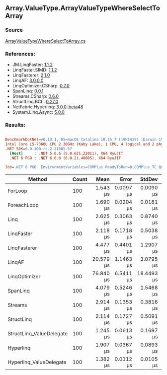 ﻿## Array.ValueType.ArrayValueTypeWhereSelectToArray

### Source
[ArrayValueTypeWhereSelectToArray.cs](../LinqBenchmarks/Array/ValueType/ArrayValueTypeWhereSelectToArray.cs)

### References:
- JM.LinqFaster: [1.1.2](https://www.nuget.org/packages/JM.LinqFaster/1.1.2)
- LinqFaster.SIMD: [1.1.2](https://www.nuget.org/packages/LinqFaster.SIMD/1.0.3)
- LinqFasterer: [2.1.0](https://www.nuget.org/packages/LinqFasterer/2.1.0)
- LinqAF: [3.0.0.0](https://www.nuget.org/packages/LinqAF/3.0.0.0)
- LinqOptimizer.CSharp: [0.7.0](https://www.nuget.org/packages/LinqOptimizer.CSharp/0.7.0)
- SpanLinq: [0.0.1](https://www.nuget.org/packages/SpanLinq/0.0.1)
- Streams.CSharp: [0.6.0](https://www.nuget.org/packages/Streams.CSharp/0.6.0)
- StructLinq.BCL: [0.27.0](https://www.nuget.org/packages/StructLinq/0.27.0)
- NetFabric.Hyperlinq: [3.0.0-beta48](https://www.nuget.org/packages/NetFabric.Hyperlinq/3.0.0-beta48)
- System.Linq.Async: [5.0.0](https://www.nuget.org/packages/System.Linq.Async/5.0.0)

### Results:
``` ini

BenchmarkDotNet=v0.13.1, OS=macOS Catalina 10.15.7 (19H1419) [Darwin 19.6.0]
Intel Core i5-7360U CPU 2.30GHz (Kaby Lake), 1 CPU, 4 logical and 2 physical cores
.NET SDK=6.0.100-rc.2.21505.57
  [Host]     : .NET 5.0.6 (5.0.621.22011), X64 RyuJIT
  .NET 6 PGO : .NET 6.0.0 (6.0.21.48005), X64 RyuJIT

Job=.NET 6 PGO  EnvironmentVariables=COMPlus_ReadyToRun=0,COMPlus_TC_QuickJitForLoops=1,COMPlus_TieredPGO=1  Runtime=.NET 6.0  

```
|                   Method | Count |      Mean |     Error |     StdDev |    Median |         Ratio | RatioSD |   Gen 0 | Allocated |
|------------------------- |------ |----------:|----------:|-----------:|----------:|--------------:|--------:|--------:|----------:|
|                  ForLoop |   100 |  1.543 μs | 0.0097 μs |  0.0090 μs |  1.546 μs |      baseline |         |  5.5237 |     11 KB |
|              ForeachLoop |   100 |  1.690 μs | 0.0204 μs |  0.0181 μs |  1.686 μs |  1.10x slower |   0.01x |  5.5237 |     11 KB |
|                     Linq |   100 |  2.625 μs | 0.3063 μs |  0.8740 μs |  2.312 μs |  1.54x slower |   0.55x |  3.9291 |      8 KB |
|               LinqFaster |   100 |  2.118 μs | 0.1718 μs |  0.5038 μs |  1.976 μs |  1.27x slower |   0.24x |  4.7264 |     10 KB |
|             LinqFasterer |   100 |  4.477 μs | 0.4401 μs |  1.2907 μs |  4.322 μs |  2.69x slower |   1.13x |  6.0043 |     12 KB |
|                   LinqAF |   100 | 20.579 μs | 1.1463 μs |  3.0795 μs | 20.209 μs | 13.85x slower |   2.48x |       - |     11 KB |
|            LinqOptimizer |   100 | 76.840 μs | 6.5411 μs | 18.4493 μs | 69.470 μs | 53.89x slower |  10.49x | 73.9746 |    153 KB |
|                 SpanLinq |   100 |  4.079 μs | 0.5246 μs |  1.5468 μs |  3.449 μs |  2.01x slower |   0.51x |  5.5237 |     11 KB |
|                  Streams |   100 |  2.914 μs | 0.1353 μs |  0.3816 μs |  2.791 μs |  1.81x slower |   0.19x |  5.7716 |     12 KB |
|               StructLinq |   100 |  2.114 μs | 0.1727 μs |  0.5091 μs |  1.914 μs |  1.32x slower |   0.27x |  1.7052 |      3 KB |
| StructLinq_ValueDelegate |   100 |  1.245 μs | 0.0613 μs |  0.1697 μs |  1.177 μs |  1.10x faster |   0.16x |  1.6556 |      3 KB |
|                Hyperlinq |   100 |  1.907 μs | 0.0367 μs |  0.0893 μs |  1.865 μs |  1.25x slower |   0.06x |  1.6575 |      3 KB |
|  Hyperlinq_ValueDelegate |   100 |  1.382 μs | 0.0112 μs |  0.0105 μs |  1.381 μs |  1.12x faster |   0.01x |  1.6575 |      3 KB |
